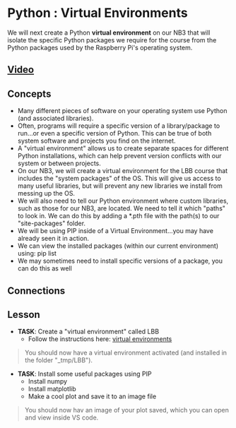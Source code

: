 # Python : Virtual Environments
We will next create a Python **virtual environment** on our NB3 that will isolate the specific Python packages we require for the course from the Python packages used by the Raspberry Pi's operating system.

## [Video](https://vimeo.com/1042637566)

## Concepts
- Many different pieces of software on your operating system use Python (and associated libraries).
- Often, programs will require a specific version of a library/package to run...or even a specific version of Python. This can be true of both system software and projects you find on the internet.
- A "virtual environment" allows us to create separate spaces for different Python installations, which can help prevent version conflicts with our system or between projects.
- On our NB3, we will create a virtual environment for the LBB course that includes the "system packages" of the OS. This will give us access to many useful libraries, but will prevent any new libraries we install from messing up the OS.
- We will also need to tell our Python environment where custom libraries, such as those for our NB3, are located. We need to tell it which "paths" to look in. We can do this by adding a *.pth file with the path(s) to our "site-packages" folder.
- We will be using PIP inside of a Virtual Environment...you may have already seen it in action.
- We can view the installed packages (within our current environment) using: pip list
- We may sometimes need to install specific versions of a package, you can do this as well

## Connections

## Lesson

- **TASK**: Create a "virtual environment" called LBB
    - Follow the instructions here: [virtual environments](/boxes/python/virtual_environments/README.md)
> You should now have a virtual environment activated (and installed in the folder "_tmp/LBB").

- **TASK**: Install some useful packages using PIP
    - Install numpy
    - Install matplotlib
    - Make a cool plot and save it to an image file
> You should now hav an image of your plot saved, which you can open and view inside VS code.